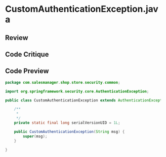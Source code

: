 # CustomAuthenticationException.java

## Review



## Code Critique



## Code Preview

```java
package com.salesmanager.shop.store.security.common;

import org.springframework.security.core.AuthenticationException;

public class CustomAuthenticationException extends AuthenticationException {

	/**
	 * 
	 */
	private static final long serialVersionUID = 1L;

	public CustomAuthenticationException(String msg) {
		super(msg);
	}

}



```
